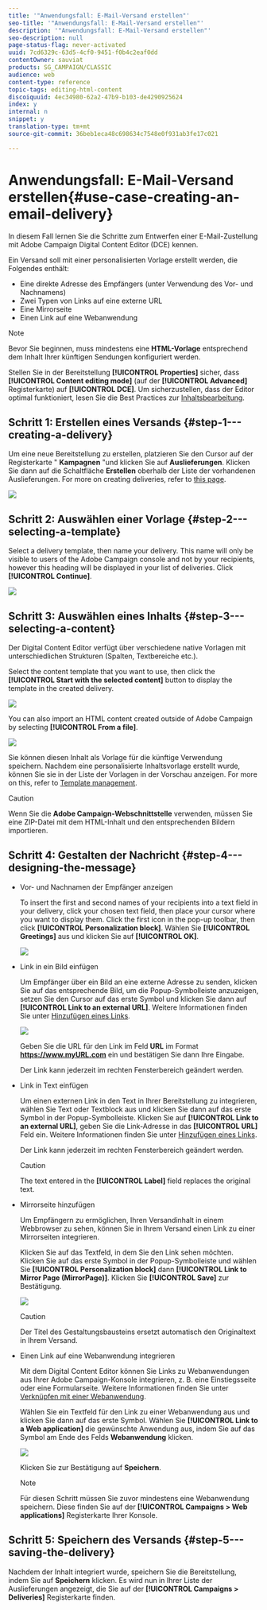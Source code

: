 ```yaml
---
title: '"Anwendungsfall: E-Mail-Versand erstellen"'
seo-title: '"Anwendungsfall: E-Mail-Versand erstellen"'
description: '"Anwendungsfall: E-Mail-Versand erstellen"'
seo-description: null
page-status-flag: never-activated
uuid: 7cd6329c-63d5-4cf0-9451-f0b4c2eaf0dd
contentOwner: sauviat
products: SG_CAMPAIGN/CLASSIC
audience: web
content-type: reference
topic-tags: editing-html-content
discoiquuid: 4ec34980-62a2-47b9-b103-de4290925624
index: y
internal: n
snippet: y
translation-type: tm+mt
source-git-commit: 36beb1eca48c698634c7548e0f931ab3fe17c021

---
```



# Anwendungsfall: E-Mail-Versand erstellen{#use-case-creating-an-email-delivery}

In diesem Fall lernen Sie die Schritte zum Entwerfen einer E-Mail-Zustellung mit Adobe Campaign Digital Content Editor (DCE) kennen.

Ein Versand soll mit einer personalisierten Vorlage erstellt werden, die Folgendes enthält:

* Eine direkte Adresse des Empfängers (unter Verwendung des Vor- und Nachnamens)
* Zwei Typen von Links auf eine externe URL
* Eine Mirrorseite
* Einen Link auf eine Webanwendung

>[!NOTE]
>
>Bevor Sie beginnen, muss mindestens eine **HTML-Vorlage** entsprechend dem Inhalt Ihrer künftigen Sendungen konfiguriert werden.
>
>Stellen Sie in der Bereitstellung **[!UICONTROL Properties]** sicher, dass **[!UICONTROL Content editing mode]** (auf der **[!UICONTROL Advanced]** Registerkarte) auf **[!UICONTROL DCE]**. Um sicherzustellen, dass der Editor optimal funktioniert, lesen Sie die Best Practices zur [Inhaltsbearbeitung](../../web/using/content-editing-best-practices.md).

## Schritt 1: Erstellen eines Versands {#step-1---creating-a-delivery}

Um eine neue Bereitstellung zu erstellen, platzieren Sie den Cursor auf der Registerkarte &quot; **Kampagnen** &quot;und klicken Sie auf **Auslieferungen**. Klicken Sie dann auf die Schaltfläche **Erstellen** oberhalb der Liste der vorhandenen Auslieferungen. For more on creating deliveries, refer to [this page](../../delivery/using/about-email-channel.md).

![](assets/delivery_step_1.png)

## Schritt 2: Auswählen einer Vorlage {#step-2---selecting-a-template}

Select a delivery template, then name your delivery. This name will only be visible to users of the Adobe Campaign console and not by your recipients, however this heading will be displayed in your list of deliveries. Click **[!UICONTROL Continue]**.

![](assets/dce_delivery_model.png)

## Schritt 3: Auswählen eines Inhalts {#step-3---selecting-a-content}

Der Digital Content Editor verfügt über verschiedene native Vorlagen mit unterschiedlichen Strukturen (Spalten, Textbereiche etc.).

Select the content template that you want to use, then click the **[!UICONTROL Start with the selected content]** button to display the template in the created delivery.

![](assets/dce_select_model.png)

You can also import an HTML content created outside of Adobe Campaign by selecting **[!UICONTROL From a file]**.

![](assets/dce_select_from_file_template.png)

Sie können diesen Inhalt als Vorlage für die künftige Verwendung speichern. Nachdem eine personalisierte Inhaltsvorlage erstellt wurde, können Sie sie in der Liste der Vorlagen in der Vorschau anzeigen. For more on this, refer to [Template management](../../web/using/template-management.md).

>[!CAUTION]
>
>Wenn Sie die **Adobe Campaign-Webschnittstelle** verwenden, müssen Sie eine ZIP-Datei mit dem HTML-Inhalt und den entsprechenden Bildern importieren.

## Schritt 4: Gestalten der Nachricht {#step-4---designing-the-message}

* Vor- und Nachnamen der Empfänger anzeigen

   To insert the first and second names of your recipients into a text field in your delivery, click your chosen text field, then place your cursor where you want to display them. Click the first icon in the pop-up toolbar, then click **[!UICONTROL Personalization block]**. Wählen Sie **[!UICONTROL Greetings]** aus und klicken Sie auf **[!UICONTROL OK]**.

   ![](assets/dce_personalizationblock_greetings.png)

* Link in ein Bild einfügen

   Um Empfänger über ein Bild an eine externe Adresse zu senden, klicken Sie auf das entsprechende Bild, um die Popup-Symbolleiste anzuzeigen, setzen Sie den Cursor auf das erste Symbol und klicken Sie dann auf **[!UICONTROL Link to an external URL]**. Weitere Informationen finden Sie unter [Hinzufügen eines Links](../../web/using/editing-content.md#adding-a-link).

   ![](assets/dce_externalpage.png)

   Geben Sie die URL für den Link im Feld **URL** im Format **https://www.myURL.com** ein und bestätigen Sie dann Ihre Eingabe.

   Der Link kann jederzeit im rechten Fensterbereich geändert werden.

* Link in Text einfügen

   Um einen externen Link in den Text in Ihrer Bereitstellung zu integrieren, wählen Sie Text oder Textblock aus und klicken Sie dann auf das erste Symbol in der Popup-Symbolleiste. Klicken Sie auf **[!UICONTROL Link to an external URL]**, geben Sie die Link-Adresse in das **[!UICONTROL URL]** Feld ein. Weitere Informationen finden Sie unter [Hinzufügen eines Links](../../web/using/editing-content.md#adding-a-link).

   Der Link kann jederzeit im rechten Fensterbereich geändert werden.

   >[!CAUTION]
   >
   >The text entered in the **[!UICONTROL Label]** field replaces the original text.

* Mirrorseite hinzufügen

   Um Empfängern zu ermöglichen, Ihren Versandinhalt in einem Webbrowser zu sehen, können Sie in Ihrem Versand einen Link zu einer Mirrorseiten integrieren.

   Klicken Sie auf das Textfeld, in dem Sie den Link sehen möchten. Klicken Sie auf das erste Symbol in der Popup-Symbolleiste und wählen Sie **[!UICONTROL Personalization block]** dann **[!UICONTROL Link to Mirror Page (MirrorPage)]**. Klicken Sie **[!UICONTROL Save]** zur Bestätigung.

   ![](assets/dce_mirrorpage.png)

   >[!CAUTION]
   >
   >Der Titel des Gestaltungsbausteins ersetzt automatisch den Originaltext in Ihrem Versand.

* Einen Link auf eine Webanwendung integrieren

   Mit dem Digital Content Editor können Sie Links zu Webanwendungen aus Ihrer Adobe Campaign-Konsole integrieren, z. B. eine Einstiegsseite oder eine Formularseite. Weitere Informationen finden Sie unter [Verknüpfen mit einer Webanwendung](../../web/using/editing-content.md#link-to-a-web-application).

   Wählen Sie ein Textfeld für den Link zu einer Webanwendung aus und klicken Sie dann auf das erste Symbol. Wählen Sie **[!UICONTROL Link to a Web application]** die gewünschte Anwendung aus, indem Sie auf das Symbol am Ende des Felds **Webanwendung** klicken.

   ![](assets/dce_webapp.png)

   Klicken Sie zur Bestätigung auf **Speichern**.

   >[!NOTE]
   >
   >Für diesen Schritt müssen Sie zuvor mindestens eine Webanwendung speichern. Diese finden Sie auf der **[!UICONTROL Campaigns > Web applications]** Registerkarte Ihrer Konsole.

## Schritt 5: Speichern des Versands {#step-5---saving-the-delivery}

Nachdem der Inhalt integriert wurde, speichern Sie die Bereitstellung, indem Sie auf **Speichern** klicken. Es wird nun in Ihrer Liste der Auslieferungen angezeigt, die Sie auf der **[!UICONTROL Campaigns > Deliveries]** Registerkarte finden.
